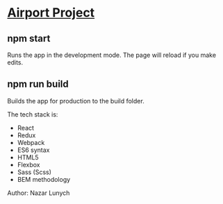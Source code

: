 # [Airport Project](https://loving-chandrasekhar-6fe78e.netlify.app/arrivals)

## npm start

Runs the app in the development mode. The page will reload if you make edits.

## npm run build

Builds the app for production to the build folder.

The tech stack is:

+ React
+ Redux
+ Webpack
+ ES6 syntax
+ HTML5
+ Flexbox
+ Sass (Scss)
+ BEM methodology

Author: Nazar Lunych
